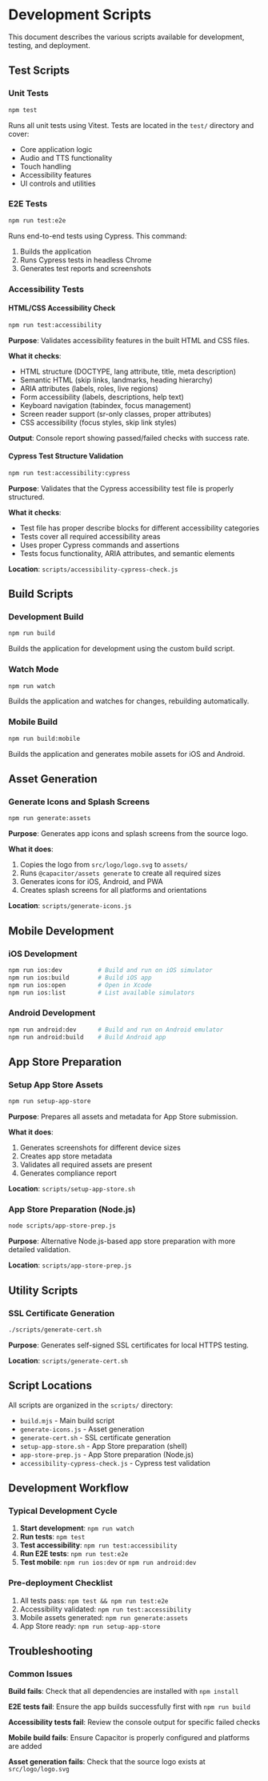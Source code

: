 # Development Scripts

This document describes the various scripts available for development, testing, and deployment.

## Test Scripts

### Unit Tests
```bash
npm test
```
Runs all unit tests using Vitest. Tests are located in the `test/` directory and cover:
- Core application logic
- Audio and TTS functionality
- Touch handling
- Accessibility features
- UI controls and utilities

### E2E Tests
```bash
npm run test:e2e
```
Runs end-to-end tests using Cypress. This command:
1. Builds the application
2. Runs Cypress tests in headless Chrome
3. Generates test reports and screenshots

### Accessibility Tests

#### HTML/CSS Accessibility Check
```bash
npm run test:accessibility
```
**Purpose**: Validates accessibility features in the built HTML and CSS files.

**What it checks**:
- HTML structure (DOCTYPE, lang attribute, title, meta description)
- Semantic HTML (skip links, landmarks, heading hierarchy)
- ARIA attributes (labels, roles, live regions)
- Form accessibility (labels, descriptions, help text)
- Keyboard navigation (tabindex, focus management)
- Screen reader support (sr-only classes, proper attributes)
- CSS accessibility (focus styles, skip link styles)

**Output**: Console report showing passed/failed checks with success rate.

#### Cypress Test Structure Validation
```bash
npm run test:accessibility:cypress
```
**Purpose**: Validates that the Cypress accessibility test file is properly structured.

**What it checks**:
- Test file has proper describe blocks for different accessibility categories
- Tests cover all required accessibility areas
- Uses proper Cypress commands and assertions
- Tests focus functionality, ARIA attributes, and semantic elements

**Location**: `scripts/accessibility-cypress-check.js`

## Build Scripts

### Development Build
```bash
npm run build
```
Builds the application for development using the custom build script.

### Watch Mode
```bash
npm run watch
```
Builds the application and watches for changes, rebuilding automatically.

### Mobile Build
```bash
npm run build:mobile
```
Builds the application and generates mobile assets for iOS and Android.

## Asset Generation

### Generate Icons and Splash Screens
```bash
npm run generate:assets
```
**Purpose**: Generates app icons and splash screens from the source logo.

**What it does**:
1. Copies the logo from `src/logo/logo.svg` to `assets/`
2. Runs `@capacitor/assets generate` to create all required sizes
3. Generates icons for iOS, Android, and PWA
4. Creates splash screens for all platforms and orientations

**Location**: `scripts/generate-icons.js`

## Mobile Development

### iOS Development
```bash
npm run ios:dev          # Build and run on iOS simulator
npm run ios:build        # Build iOS app
npm run ios:open         # Open in Xcode
npm run ios:list         # List available simulators
```

### Android Development
```bash
npm run android:dev      # Build and run on Android emulator
npm run android:build    # Build Android app
```

## App Store Preparation

### Setup App Store Assets
```bash
npm run setup-app-store
```
**Purpose**: Prepares all assets and metadata for App Store submission.

**What it does**:
1. Generates screenshots for different device sizes
2. Creates app store metadata
3. Validates all required assets are present
4. Generates compliance report

**Location**: `scripts/setup-app-store.sh`

### App Store Preparation (Node.js)
```bash
node scripts/app-store-prep.js
```
**Purpose**: Alternative Node.js-based app store preparation with more detailed validation.

**Location**: `scripts/app-store-prep.js`

## Utility Scripts

### SSL Certificate Generation
```bash
./scripts/generate-cert.sh
```
**Purpose**: Generates self-signed SSL certificates for local HTTPS testing.

**Location**: `scripts/generate-cert.sh`

## Script Locations

All scripts are organized in the `scripts/` directory:

- `build.mjs` - Main build script
- `generate-icons.js` - Asset generation
- `generate-cert.sh` - SSL certificate generation
- `setup-app-store.sh` - App Store preparation (shell)
- `app-store-prep.js` - App Store preparation (Node.js)
- `accessibility-cypress-check.js` - Cypress test validation

## Development Workflow

### Typical Development Cycle
1. **Start development**: `npm run watch`
2. **Run tests**: `npm test`
3. **Test accessibility**: `npm run test:accessibility`
4. **Run E2E tests**: `npm run test:e2e`
5. **Test mobile**: `npm run ios:dev` or `npm run android:dev`

### Pre-deployment Checklist
1. All tests pass: `npm test && npm run test:e2e`
2. Accessibility validated: `npm run test:accessibility`
3. Mobile assets generated: `npm run generate:assets`
4. App Store ready: `npm run setup-app-store`

## Troubleshooting

### Common Issues

**Build fails**: Check that all dependencies are installed with `npm install`

**E2E tests fail**: Ensure the app builds successfully first with `npm run build`

**Accessibility tests fail**: Review the console output for specific failed checks

**Mobile build fails**: Ensure Capacitor is properly configured and platforms are added

**Asset generation fails**: Check that the source logo exists at `src/logo/logo.svg`
